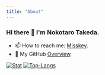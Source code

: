 ```yaml
---
title: "About"
---
```


### Hi there 👋 I'm Nokotaro Takeda.

- 📫 How to reach me: [Misskey](https://misskey.nokotaro.com/@takenoko).
- 🎍 My GitHub [Overview](https://github.com/nokotaro).

[![Stat](https://github-readme-stats.vercel.app/api?username=nokotaro&count_private=true&show_icons=true&line_height=20&theme=default)](https://github.com/nokotaro)
[![Top-Langs](https://github-readme-stats.vercel.app/api/top-langs/?username=nokotaro&layout=compact&hide=HTML,PostScript&theme=default_repocard)](https://github.com/nokotaro)